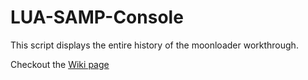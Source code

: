 # LUA-SAMP-Console
This script displays the entire history of the moonloader workthrough.



Checkout the [Wiki page](/%2E%2E/wikis/Welcome)
